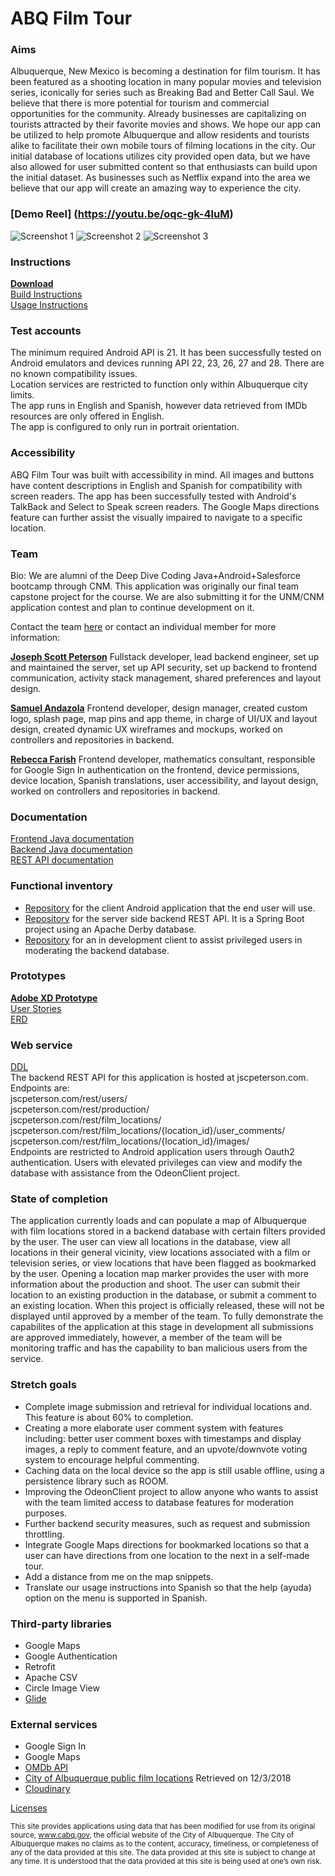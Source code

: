 # ABQ Film Tour

### Aims
Albuquerque, New Mexico is becoming a destination for film tourism. It has been featured as a shooting location in many popular movies and television series, iconically for series such as Breaking Bad and Better Call Saul. We believe that there is more potential for tourism and commercial opportunities for the community. Already businesses are capitalizing on tourists attracted by their favorite movies and shows. We hope our app can be utilized to help promote Albuquerque and allow residents and tourists alike to facilitate their own mobile tours of filming locations in the city. Our initial database of locations utilizes city provided open data, but we have also allowed for user submitted content so that enthusiasts can build upon the initial dataset. As businesses such as Netflix expand into the area we believe that our app will create an amazing way to experience the city.

### [Demo Reel] (https://youtu.be/oqc-gk-4luM)

![Screenshot 1](pics/ScreenshotSpanish600x1200.png)
![Screenshot 2](pics/Screenshot2DogHouse.jpg)
![Screenshot 3](pics/Screenshot3Sunport.jpg)

### Instructions
**[Download](jscpeterson.com/abqfilmtour.apk)** <br />
[Build Instructions](docs/BuildInstructions.md) <br />
[Usage Instructions](docs/UsageInstructions.md)

### Test accounts
The minimum required Android API is 21. It has been successfully tested on Android emulators and devices running API 22, 23, 26, 27 and 28. There are no known compatibility issues. <br />
Location services are restricted to function only within Albuquerque city limits. <br />
The app runs in English and Spanish, however data retrieved from IMDb resources are only offered in English. <br />
The app is configured to only run in portrait orientation. <br />

### Accessibility
ABQ Film Tour was built with accessibility in mind. All images and buttons have content descriptions in English and Spanish for compatibility with screen readers. The app has been successfully tested with Android's TalkBack and Select to Speak screen readers. The Google Maps directions feature can further assist the visually impaired to navigate to a specific location. 

### Team
Bio: We are alumni of the Deep Dive Coding Java+Android+Salesforce bootcamp through CNM. This application was originally our final team capstone project for the course. We are also submitting it for the UNM/CNM application contest and plan to continue development on it. <br />

Contact the team [here](mailto:abqfilmtour@gmail.com) or contact an individual member for more information:

[**Joseph Scott Peterson**](https://jscpeterson.github.io)
Fullstack developer, lead backend engineer, set up and maintained the server, set up API security, set up backend to frontend communication, activity stack management, shared preferences and layout design.

[**Samuel Andazola**](https://github.com/samz0la)
Frontend developer, design manager, created custom logo, splash page, map pins and app theme, in charge of UI/UX and layout design, created dynamic UX wireframes and mockups, worked on controllers and repositories in backend.

[**Rebecca Farish**](https://github.com/rebfarish)
Frontend developer, mathematics consultant, responsible for Google Sign In authentication on the frontend, device permissions, device location, Spanish translations, user accessibility, and layout design, worked on controllers and repositories in backend.

### Documentation
[Frontend Java documentation](docs/frontend/index.html) <br />
[Backend Java documentation](docs/rest/api.md) <br />
[REST API documentation](docs/backend/index.html) <br />

### Functional inventory
- [Repository](https://github.com/ABQFilmTour/ABQFilmTour) for the client Android application that the end user will use.
- [Repository](https://github.com/ABQFilmTour/ABQFilmTourBackend) for the server side backend REST API. It is a Spring Boot project using an Apache Derby database.
- [Repository](https://abqfilmtour.github.io/OdeonClient/) for an in development client to assist privileged users in moderating the backend database.

### Prototypes
**[Adobe XD Prototype](https://xd.adobe.com/view/81f12600-75b1-4f07-7cc3-a86bc45dacf9-f7c0/)** <br />
[User Stories](docs/UserStories.md) <br />
[ERD](docs/ERD.pdf)

### Web service
[DDL](https://abqfilmtour.github.io/ABQFilmTourBackend/create.sql) <br />
The backend REST API for this application is hosted at jscpeterson.com. Endpoints are: <br />
jscpeterson.com/rest/users/ <br />
jscpeterson.com/rest/production/ <br />
jscpeterson.com/rest/film_locations/ <br />
jscpeterson.com/rest/film_locations/{location_id}/user_comments/ <br />
jscpeterson.com/rest/film_locations/{location_id}/images/ <br />
Endpoints are restricted to Android application users through Oauth2 authentication. Users with elevated privileges can view and modify the database with assistance from the OdeonClient project.

### State of completion
The application currently loads and can populate a map of Albuquerque with film locations stored in a backend database with certain filters provided by the user. The user can view all locations in the database, view all locations in their general vicinity, view locations associated with a film or television series, or view locations that have been flagged as bookmarked by the user. Opening a location map marker provides the user with more information about the production and shoot. The user can submit their location to an existing production in the database, or submit a comment to an existing location. When this project is officially released, these will not be displayed until approved by a member of the team. To fully demonstrate the capabilites of the application at this stage in development all submissions are approved immediately, however, a member of the team will be monitoring traffic and has the capability to ban malicious users from the service. 

### Stretch goals
- Complete image submission and retrieval for individual locations and. This feature is about 60% to completion.
- Creating a more elaborate user comment system with features including: better user comment boxes with timestamps and display images, a reply to comment feature, and an upvote/downvote voting system to encourage helpful commenting.
- Caching data on the local device so the app is still usable offline, using a persistence library such as ROOM.
- Improving the OdeonClient project to allow anyone who wants to assist with the team limited access to database features for moderation purposes. 
- Further backend security measures, such as request and submission throttling.
- Integrate Google Maps directions for bookmarked locations so that a user can have directions from one location to the next in a self-made tour.
- Add a distance from me on the map snippets.
- Translate our usage instructions into Spanish so that the help (ayuda) option on the menu is supported in Spanish.

### Third-party libraries
- Google Maps
- Google Authentication
- Retrofit
- Apache CSV
- Circle Image View
- [Glide](http://bumptech.github.io/glide/)

### External services
-  Google Sign In
-  Google Maps
-  [OMDb API](http://www.omdbapi.com/)
-  [City of Albuquerque public film locations](http://data.cabq.gov/business/filmlocations/filmlocationsJSON_ALL) Retrieved on 12/3/2018
- [Cloudinary](https://cloudinary.com/tos)

[Licenses](docs/Licenses.md) <br />

<sub>This site provides applications using data that has been modified for use from its original source, www.cabq.gov, the official website of the City of Albuquerque. The City of Albuquerque makes no claims as to the content, accuracy, timeliness, or completeness of any of the data provided at this site. The data provided at this site is subject to change at any time. It is understood that the data provided at this site is being used at one’s own risk.</sub>
